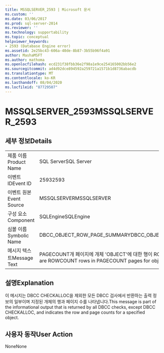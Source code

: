 ```yaml
---
title: MSSQLSERVER_2593 | Microsoft 문서
ms.custom: ''
ms.date: 03/06/2017
ms.prod: sql-server-2014
ms.reviewer: ''
ms.technology: supportability
ms.topic: conceptual
helpviewer_keywords:
- 2593 (Database Engine error)
ms.assetid: 2e25bc43-606a-40de-8b87-3b55b96f4a91
author: MashaMSFT
ms.author: mathoma
ms.openlocfilehash: ecd231f38fbb36e2f98a1e9ce254165002bb56e2
ms.sourcegitcommit: ad4d92dce894592a259721a1571b1d8736abacdb
ms.translationtype: MT
ms.contentlocale: ko-KR
ms.lasthandoff: 08/04/2020
ms.locfileid: "87729507"
---
```

# <a name="mssqlserver_2593"></a><span data-ttu-id="41ba9-102">MSSQLSERVER_2593</span><span class="sxs-lookup"><span data-stu-id="41ba9-102">MSSQLSERVER_2593</span></span>
    
## <a name="details"></a><span data-ttu-id="41ba9-103">세부 정보</span><span class="sxs-lookup"><span data-stu-id="41ba9-103">Details</span></span>  
  
|||  
|-|-|  
|<span data-ttu-id="41ba9-104">제품 이름</span><span class="sxs-lookup"><span data-stu-id="41ba9-104">Product Name</span></span>|<span data-ttu-id="41ba9-105">SQL Server</span><span class="sxs-lookup"><span data-stu-id="41ba9-105">SQL Server</span></span>|  
|<span data-ttu-id="41ba9-106">이벤트 ID</span><span class="sxs-lookup"><span data-stu-id="41ba9-106">Event ID</span></span>|<span data-ttu-id="41ba9-107">2593</span><span class="sxs-lookup"><span data-stu-id="41ba9-107">2593</span></span>|  
|<span data-ttu-id="41ba9-108">이벤트 원본</span><span class="sxs-lookup"><span data-stu-id="41ba9-108">Event Source</span></span>|<span data-ttu-id="41ba9-109">MSSQLSERVER</span><span class="sxs-lookup"><span data-stu-id="41ba9-109">MSSQLSERVER</span></span>|  
|<span data-ttu-id="41ba9-110">구성 요소</span><span class="sxs-lookup"><span data-stu-id="41ba9-110">Component</span></span>|<span data-ttu-id="41ba9-111">SQLEngine</span><span class="sxs-lookup"><span data-stu-id="41ba9-111">SQLEngine</span></span>|  
|<span data-ttu-id="41ba9-112">심볼 이름</span><span class="sxs-lookup"><span data-stu-id="41ba9-112">Symbolic Name</span></span>|<span data-ttu-id="41ba9-113">DBCC_OBJECT_ROW_PAGE_SUMMARY</span><span class="sxs-lookup"><span data-stu-id="41ba9-113">DBCC_OBJECT_ROW_PAGE_SUMMARY</span></span>|  
|<span data-ttu-id="41ba9-114">메시지 텍스트</span><span class="sxs-lookup"><span data-stu-id="41ba9-114">Message Text</span></span>|<span data-ttu-id="41ba9-115">PAGECOUNT개 페이지에 개체 'OBJECT'에 대한 행이 ROWCOUNT개 있습니다.</span><span class="sxs-lookup"><span data-stu-id="41ba9-115">There are ROWCOUNT rows in PAGECOUNT pages for object 'OBJECT'.</span></span>|  
  
## <a name="explanation"></a><span data-ttu-id="41ba9-116">설명</span><span class="sxs-lookup"><span data-stu-id="41ba9-116">Explanation</span></span>  
 <span data-ttu-id="41ba9-117">이 메시지는 DBCC CHECKALLOC을 제외한 모든 DBCC 검사에서 반환하는 출력 정보의 일부이며 지정된 개체의 행과 페이지 수를 나타냅니다.</span><span class="sxs-lookup"><span data-stu-id="41ba9-117">This message is part of the informational output that is returned by all DBCC checks, except DBCC CHECKALLOC, and indicates the row and page counts for a specified object.</span></span>  
  
## <a name="user-action"></a><span data-ttu-id="41ba9-118">사용자 동작</span><span class="sxs-lookup"><span data-stu-id="41ba9-118">User Action</span></span>  
 <span data-ttu-id="41ba9-119">None</span><span class="sxs-lookup"><span data-stu-id="41ba9-119">None</span></span>  
  
  
